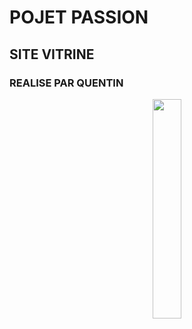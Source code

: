 # POJET PASSION
## SITE VITRINE
### REALISE PAR QUENTIN

<p align="center" pading-top="50px">
  <img align="center" width="30%" src = "https://github.com/user-attachments/assets/9a302e89-334f-423b-8f34-25a2f2ea0b64" />
</p></p>
